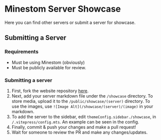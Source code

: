 # Minestom Server Showcase

Here you can find other servers or submit a server for showcase.

## Submitting a Server

### Requirements

- Must be using Minestom (obviously)
- Must be publicly available for review.

### Submitting a server

1. First, fork the website repository [here](https://github.com/Minestom/minestom.net).
2. Next, add your server markdown file under the `/showcase` directory. To store media, upload it to the `/public/showcase/(server)` directory. To use the images, use `![Image Alt](/showcase/(server)/(image)` in your markdown.
3. To add the server to the sidebar, edit `themeConfig.sidebar./showcase`, in `/.vitepress/config.mts`. An example can be seen in the config.
4. Finally, commit & push your changes and make a pull request!
5. Wait for someone to review the PR and make any changes/updates.
